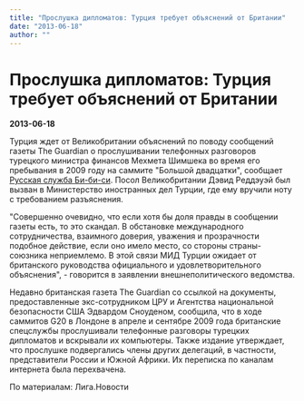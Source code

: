 ```yaml
---
title: "Прослушка дипломатов: Турция требует объяснений от Британии"
date: "2013-06-18"
author: ""
---
```


# Прослушка дипломатов: Турция требует объяснений от Британии

**2013-06-18** 

Турция ждет от Великобритании объяснений по поводу сообщений газеты The Guardian о прослушивании телефонных разговоров турецкого министра финансов Мехмета Шимшека во время его пребывания в 2009 году на саммите "Большой двадцатки", сообщает [Русская служба Би-би-си](http://www.bbc.co.uk/russian/uk/2013/06/130617_britain_turkey_spying_scandal.shtml). Посол Великобритании Дэвид Реддэуэй был вызван в Министерство иностранных дел Турции, где ему вручили ноту с требованием разъяснения.

"Совершенно очевидно, что если хотя бы доля правды в сообщении газеты есть, то это скандал. В обстановке международного сотрудничества, взаимного доверия, уважения и прозрачности подобное действие, если оно имело место, со стороны страны-союзника неприемлемо. В этой связи МИД Турции ожидает от британского руководства официального и удовлетворительного объяснения", - говорится в заявлении внешнеполитического ведомства.

Недавно британская газета The Guardian со ссылкой на документы, предоставленные экс-сотрудником ЦРУ и Агентства национальной безопасности США Эдвардом Сноуденом, сообщила, что в ходе саммитов G20 в Лондоне в апреле и сентябре 2009 года британские спецслужбы прослушивали телефонные разговоры турецких дипломатов и вскрывали их компьютеры. Также издание утверждает, что прослушке подвергались члены других делегаций, в частности, представители России и Южной Африки. Их переписка по каналам интернета была перехвачена.

По материалам: Лига.Новости